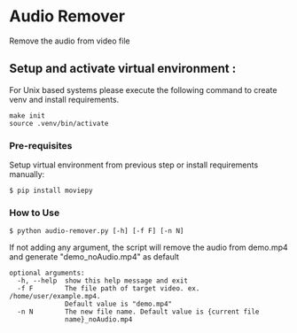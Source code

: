 # Audio Remover

Remove the audio from video file

## Setup and activate virtual environment :
For Unix based systems please execute the following command to create venv and install requirements.
```
make init
source .venv/bin/activate
```

### Pre-requisites
Setup virtual environment from previous step or install requirements manually:
```
$ pip install moviepy
```

### How to Use
```
$ python audio-remover.py [-h] [-f F] [-n N]
```

If not adding any argument, the script will remove the audio from demo.mp4 and generate "demo_noAudio.mp4" as default

```
optional arguments:
  -h, --help  show this help message and exit
  -f F        The file path of target video. ex. /home/user/example.mp4.
              Default value is "demo.mp4"
  -n N        The new file name. Default value is {current file
              name}_noAudio.mp4
```





